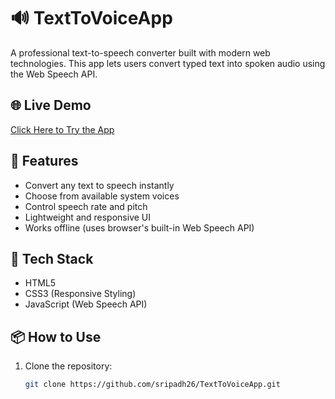 # 🔊 TextToVoiceApp

A professional text-to-speech converter built with modern web technologies. This app lets users convert typed text into spoken audio using the Web Speech API.

## 🌐 Live Demo
[Click Here to Try the App](https://sripadh26.github.io/TextToVoiceApp)

## 🎯 Features
- Convert any text to speech instantly
- Choose from available system voices
- Control speech rate and pitch
- Lightweight and responsive UI
- Works offline (uses browser's built-in Web Speech API)

## 🚀 Tech Stack
- HTML5
- CSS3 (Responsive Styling)
- JavaScript (Web Speech API)

## 📦 How to Use
1. Clone the repository:
   ```bash
   git clone https://github.com/sripadh26/TextToVoiceApp.git
